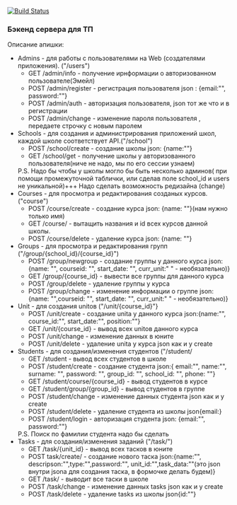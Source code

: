 [![Build Status](https://travis-ci.org/supreme2302/TPBack.svg?branch=master)](https://travis-ci.org/supreme2302/TPBack)

<h3>Бэкенд сервера для ТП</h3>

Описание апишки:
<ul>
    <li> Admins - для работы с пользователями на Web (создателями приложения). ("/users")
    <ul>
        <li>GET /admin/info - получение ирнформации о авторизованном пользователе(Эмейл)
        <li>POST /admin/register - регистрация пользователя json : {email:"", password:""}
        <li>POST /admin/auth - авторизация пользователя, json тот же что и в регистрации
        <li>POST /admin/change -  изменение пароля пользователя , передаете строчку с новым паролем
    </ul>
    <li> Schools - для создания и администрирования приложений школ, каждой школе соответствует API.("/school")
    <ul>
        <li>POST /school/create - создание школы json: {name:""}
        <li>GET /school/get - получение школы у авторизованного пользователя(ниче не надо, мы по его сессии узнаем) 
    </ul>
    P.S. Надо бы чтобы у школы могло бы быть несколько админов( при помощи промежуточной таблички, или сделав поле school_id и users не уникальной)+++ Надо сделать возможность редизайна (change)
    <li> Courses - для просмотра и редактирования созданых курсов.("course")
    <ul>
        <li>POST /course/create - создание курса json: {name: ""}(нам нужно только имя)
        <li>GET /course/ - вытащить названия и id всех курсов данной школы.
        <li>POST /course/delete - удаление курса json: {name: ""}
    </ul>   
    <li> Groups - для просмотра и редактирования групп ("/group/{school_id}/{course_id}")  
    <ul>
        <li>POST /group/newgroup - создание группы у данного курса json: {name: "", courseid: "", start_date: "", curr_unit:" " - необязательно)} 
        <li>GET /group/{course_id} - вывести все группы для данного курса
        <li>POST /group/delete - удаление группы у курса
        <li>POST /group/change - изменение информации о группе json: {name: "",courseid: "", start_date: "", curr_unit:" " - необязательно)}
    </ul>
    <li> Unit - для создания unitов ("/unit/{course_id}"}
    <ul>
        <li>POST /unit/create - создание unita у данного курса json:{name:"", course_id:"", start_date:"", position:""}
        <li>GET /unit/{course_id} - вывод всех unitов данного курса                      
        <li>POST /unit/change - изменение данных в юните
        <li>POST /unit/delete - удаление unita у курса json как и у create
    </ul>
    <li> Students - для создания/изменения студентов ("/student/
    <ul>
        <li>GET /student - вывод всех студентов в школе
        <li>POST /student/create - создание студента json:{ email:"", name:"", surname: "", password: "", group_id: "", school_id: "", phone: ""}
        <li>GET /student/course/{course_id} - вывод студентов в курсе
        <li>GET /student/group/{group_id} - вывод студентов в группе
        <li>POST /student/change - изменение данных студента json как и у create
        <li>POST /student/delete - удаление студента из школы  json{email:} 
        <li>POST /student/login - авторизация студента json: {email:"", password:""}
    </ul>
    P.S. Поиск по фамилии студента надо бы сделать
    <li> Tasks - для создания/изменения заданий ("/task/")
    <ul>
        <li>GET /task/{unit_id} - вывод всех тасков в юните
        <li>POST task/create/ - создание нового таска json:{name:"", descripson:"",type:"",password:"", unit_id:"",task_data:""(это json внутри jsonа для создания таска, в формочке делать будем)}
        <li>GET /task/ - выводит все таски в школе
        <li>POST /task/change - изменение данных tasks json как и у create
        <li>POST /task/delete - удаление tasks из школы  json{id:""} 
    </ul>
</ul>
